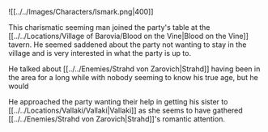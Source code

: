 ![[../../Images/Characters/Ismark.png|400]]

This charismatic seeming man joined the party's table at the [[../../Locations/Village of Barovia/Blood on the Vine|Blood on the Vine]] tavern. He seemed saddened about the party not wanting to stay in the village and is very interested in what the party is up to.

He talked about [[../../Enemies/Strahd von Zarovich|Strahd]] having been in the area for a long while with nobody seeming to know his true age, but he would

He approached the party wanting their help in getting his sister to [[../../Locations/Vallaki/Vallaki|Vallaki]] as she seems to have gathered [[../../Enemies/Strahd von Zarovich|Strahd]]'s romantic attention.

